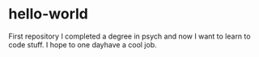 # hello-world
First repository
I completed a degree in psych and now I want to learn to code stuff.
I hope to one dayhave a cool job.
